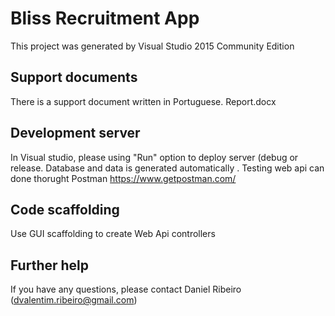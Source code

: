 # Bliss Recruitment App 

This project was generated by Visual Studio 2015 Community Edition

## Support documents

There is a support document written in Portuguese. Report.docx

## Development server

In Visual studio, please using "Run" option to deploy server (debug or release. Database and data is generated automatically . Testing web api can done thorught Postman https://www.getpostman.com/  

## Code scaffolding

Use GUI scaffolding to create Web Api controllers

## Further help

If you have any questions, please contact Daniel Ribeiro (dvalentim.ribeiro@gmail.com) 
